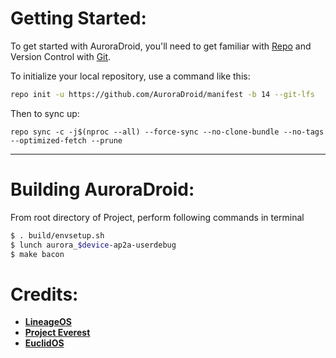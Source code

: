 Getting Started:
 ==============

To get started with AuroraDroid, you'll need to get familiar with [Repo](https://source.android.com/source/using-repo.html) and Version Control with [Git](https://source.android.com/source/version-control.html).

To initialize your local repository, use a command like this:

```bash
repo init -u https://github.com/AuroraDroid/manifest -b 14 --git-lfs
```

Then to sync up:

```
repo sync -c -j$(nproc --all) --force-sync --no-clone-bundle --no-tags --optimized-fetch --prune
```
---------------------------------------------------------------------------------------
 Building AuroraDroid:
 ====================

From root directory of Project, perform following commands in terminal

```bash
$ . build/envsetup.sh
$ lunch aurora_$device-ap2a-userdebug
$ make bacon
```
# Credits:

 * [**LineageOS**](https://github.com/LineageOS)
 * [**Project Everest**](https://github.com/ProjectEverest)
 * [**EuclidOS**](https://github.com/euclidTeam)